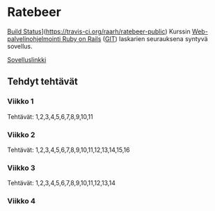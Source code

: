 # Ratebeer #
[Build Status](https://travis-ci.org/raarh/ratebeer-public.png)](https://travis-ci.org/raarh/ratebeer-public)
Kurssin [Web-palvelinohjelmointi Ruby on Rails](http://www.cs.helsinki.fi/courses/582368/2014/k/k/1) ([GIT](https://github.com/mluukkai/WebPalvelinohjelmointi2014/wiki/Web-palvelinohjelmointi-Ruby-on-Rails)) laskarien seurauksena syntyvä sovellus.

[Sovelluslinkki](http://damp-wave-2351.herokuapp.com/)

## Tehdyt tehtävät ##
### Viikko 1 ###
Tehtävät:  1,2,3,4,5,6,7,8,9,10,11  
### Viikko 2 ###
Tehtävät:  1,2,3,4,5,6,7,8,9,10,11,12,13,14,15,16
### Viikko 3 ###
Tehtävät:  1,2,3,4,5,6,7,8,9,10,11,12,13,14
### Viikko 4 ###